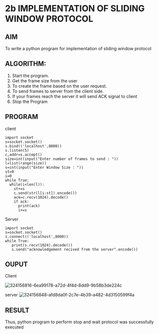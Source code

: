 # 2b IMPLEMENTATION OF SLIDING WINDOW PROTOCOL
## AIM
To write a python program for implementation of sliding window protocol
## ALGORITHM:
1. Start the program.
2. Get the frame size from the user
3. To create the frame based on the user request.
4. To send frames to server from the client side.
5. If your frames reach the server it will send ACK signal to client
6. Stop the Program
## PROGRAM
client
~~~
import socket
s=socket.socket()
s.bind(('localhost',8000))
s.listen(5)
c,addr=s.accept()
size=int(input("Enter number of frames to send : "))
l=list(range(size))
s=int(input("Enter Window Size : "))
st=0
i=0
while True:
  while(i<len(l)):
    st+=s
    c.send(str(l[i:st]).encode())
    ack=c.recv(1024).decode()
    if ack:
      print(ack)
      i+=s
~~~

Server

~~~
import socket
s=socket.socket()
s.connect(('localhost',8000))
while True: 
   print(s.recv(1024).decode())
   s.send("acknowledgement recived from the server".encode())
~~~



## OUPUT

Client

![324156816-6ea99178-a72d-4f4d-8dd9-9b58b3de224c](https://github.com/user-attachments/assets/8f1fe9c6-09d0-4f76-8b49-8e8cb19b9cb2)

server
![324156848-afd8da0f-2c7e-4b39-a482-4d3150599f4a](https://github.com/user-attachments/assets/7251f059-647a-460d-892d-aa1cae1f07d5)






## RESULT
Thus, python program to perform stop and wait protocol was successfully executed

